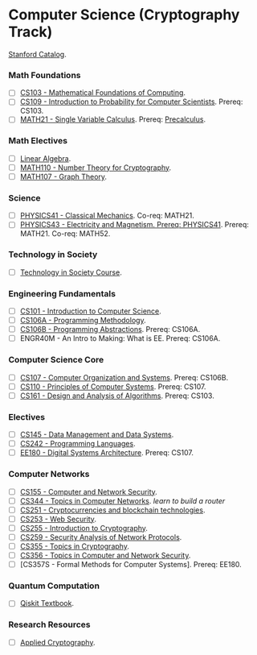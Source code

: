 # Computer Science (Cryptography Track)
[Stanford Catalog](https://bulletin.stanford.edu/programs/CS-BS).

### Math Foundations
- [ ] [CS103 - Mathematical Foundations of Computing](https://web.stanford.edu/class/cs103/schedule.html).
- [ ] [CS109 - Introduction to Probability for Computer Scientists](https://web.stanford.edu/class/cs109/). Prereq: CS103.
- [ ] [MATH21 - Single Variable Calculus](https://ocw.mit.edu/courses/mathematics/18-01sc-single-variable-calculus-fall-2010/). Prereq: [Precalculus](https://www.youtube.com/watch?v=Tw0t2Y4tT-k&t=1617s).

### Math Electives
- [ ] [Linear Algebra]().
- [ ] [MATH110 - Number Theory for Cryptography](https://ocw.mit.edu/courses/mathematics/18-785-number-theory-i-fall-2019/).
- [ ] [MATH107 - Graph Theory](https://ocw.mit.edu/courses/mathematics/18-217-graph-theory-and-additive-combinatorics-fall-2019/).

### Science
- [ ] [PHYSICS41 - Classical Mechanics](https://ocw.mit.edu/courses/physics/8-01sc-classical-mechanics-fall-2016/). Co-req: MATH21.
- [ ] [PHYSICS43 - Electricity and Magnetism. Prereq: PHYSICS41](https://ocw.mit.edu/courses/physics/8-02-physics-ii-electricity-and-magnetism-spring-2007/). Prereq: MATH21. Co-req: MATH52.

### Technology in Society
- [ ] [Technology in Society Course](https://bulletin.stanford.edu/programs/CS-BS).

### Engineering Fundamentals
- [ ] [CS101 - Introduction to Computer Science](https://web.stanford.edu/class/cs101/).
- [ ] [CS106A - Programming Methodology](https://web.stanford.edu/class/archive/cs/cs106a/cs106a.1222/).
- [ ] [CS106B - Programming Abstractions](https://web.stanford.edu/class/cs106b/). Prereq: CS106A.
- [ ] ENGR40M - An Intro to Making: What is EE. Prereq: CS106A.

### Computer Science Core
- [ ] [CS107 - Computer Organization and Systems](https://web.stanford.edu/class/archive/cs/cs107/cs107.1224/calendar). Prereq: CS106B.
- [ ] [CS110 - Principles of Computer Systems](https://web.stanford.edu/class/cs110/). Prereq: CS107.
- [ ] [CS161 - Design and Analysis of Algorithms](https://web.stanford.edu/class/archive/cs/cs161/cs161.1166/). Prereq: CS103.

### Electives
- [ ] [CS145 - Data Management and Data Systems](https://cs145-fa19.github.io/#).
- [ ] [CS242 - Programming Languages](https://stanford-cs242.github.io/f19/).
- [ ] [EE180 - Digital Systems Architecture](https://web.stanford.edu/class/ee180/). Prereq: CS107.

### Computer Networks
- [ ] [CS155 - Computer and Network Security](https://crypto.stanford.edu/cs155old/cs155-spring17/).
- [ ] [CS344 - Topics in Computer Networks](https://bulletin.stanford.edu/courses/1058581). *learn to build a router*
- [ ] [CS251 - Cryptocurrencies and blockchain technologies](https://cs251.stanford.edu/syllabus.html).
- [ ] [CS253 - Web Security](https://web.stanford.edu/class/cs253/).
- [ ] [CS255 - Introduction to Cryptography](https://crypto.stanford.edu/~dabo/cs255/syllabus.html).
- [ ] [CS259 - Security Analysis of Network Protocols](https://web.stanford.edu/class/cs259/WWW08/).
- [ ] [CS355 - Topics in Cryptography](https://crypto.stanford.edu/~dabo/courses/cs355_spring14/syllabus.html).
- [ ] [CS356 - Topics in Computer and Network Security](https://cs356.stanford.edu/).
- [ ] [CS357S - Formal Methods for Computer Systems]. Prereq: EE180.

### Quantum Computation
- [ ] [Qiskit Textbook](https://qiskit.org/textbook/what-is-quantum.html).

### Research Resources
- [ ] [Applied Cryptography](https://crypto.stanford.edu/).
